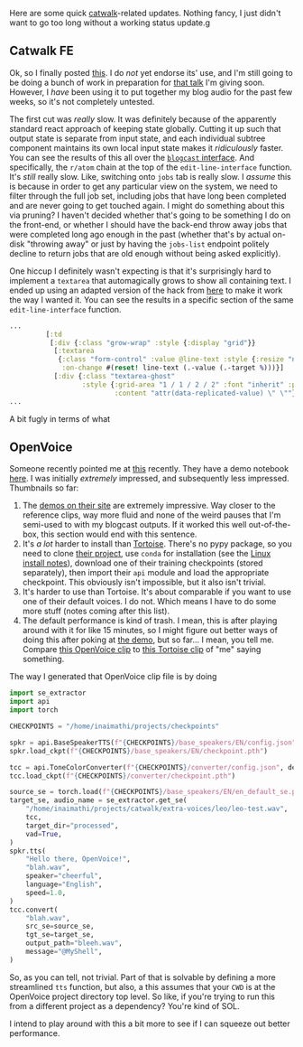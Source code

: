 Here are some quick [catwalk](https://github.com/inaimathi/catwalk)-related updates. Nothing fancy, I just didn't want to go too long without a working status update.g

## Catwalk FE

Ok, so I finally posted [this](https://github.com/inaimathi/catwalk-fe). I do _not_ yet endorse its' use, and I'm still going to be doing a bunch of work in preparation for [that talk](https://guild.host/events/text-to-speech-ml-models-gdmhhw) I'm giving soon. However, I _have_ been using it to put together my blog audio for the past few weeks, so it's not completely untested.

The first cut was _really_ slow. It was definitely because of the apparently standard react approach of keeping state globally. Cutting it up such that output state is separate from input state, and each individual subtree component maintains its own local input state makes it _ridiculously_ faster. You can see the results of this all over the [`blogcast` interface](https://github.com/inaimathi/catwalk-fe/blob/master/src/catwalk_fe/blogcast.cljs). And specifically, the `r/atom` chain at the top of the `edit-line-interface` function. It's _still_ really slow. Like, switching onto `jobs` tab is really slow. I _assume_ this is because in order to get any particular view on the system, we need to filter through the full job set, including jobs that have long been completed and are never going to get touched again. I might do something about this via pruning? I haven't decided whether that's going to be something I do on the front-end, or whether I should have the back-end throw away jobs that were completed long ago enough in the past (whether that's by actual on-disk "throwing away" or just by having the `jobs-list` endpoint politely decline to return jobs that are old enough without being asked explicitly).

One hiccup I definitely wasn't expecting is that it's surprisingly hard to implement a `textarea` that automagically grows to show all containing text. I ended up using an adapted version of the hack from [here](https://css-tricks.com/the-cleanest-trick-for-autogrowing-textareas/) to make it work the way I wanted it. You can see the results in a specific section of the same `edit-line-interface` function.

```clojure
...
         [:td
          [:div {:class "grow-wrap" :style {:display "grid"}}
           [:textarea
            {:class "form-control" :value @line-text :style {:resize "none" :overflow "hidden" :grid-area "1 / 1 / 2 / 2" :font "inherit" :padding "0.5rem" :border "1px solid black"}
             :on-change #(reset! line-text (.-value (.-target %)))}]
           [:div {:class "textarea-ghost"
                  :style {:grid-area "1 / 1 / 2 / 2" :font "inherit" :padding "0.5rem" :border "1px solid black" :white-space "pre-wrap" :visibility "hidden"
                          :content "attr(data-replicated-value) \" \""}} @line-text]]]
...
```

A bit fugly in terms of what 

## OpenVoice

Someone recently pointed me at [this](https://research.myshell.ai/open-voice) recently. They have a demo notebook [here](https://github.com/myshell-ai/OpenVoice/blob/main/demo_part1.ipynb). I was initially _extremely_ impressed, and subsequently less impressed. Thumbnails so far:

1. The [demos on their site](https://research.myshell.ai/open-voice) are extremely impressive. Way closer to the reference clips, way more fluid and none of the weird pauses that I'm semi-used to with my blogcast outputs. If it worked this well out-of-the-box, this section would end with this sentence.
2. It's _a lot_ harder to install than [Tortoise](https://github.com/neonbjb/tortoise-tts). There's no pypy package, so you need to clone [their project](https://github.com/myshell-ai/OpenVoice/tree/main), use `conda` for installation (see the [Linux install notes](https://github.com/myshell-ai/OpenVoice/blob/main/docs/USAGE.md#linux-install)), download one of their training checkpoints (stored separately), then import their `api` module and load the appropriate checkpoint. This obviously isn't impossible, but it also isn't trivial.
3. It's harder to use than Tortoise. It's about comparable if you want to use one of their default voices. I do not. Which means I have to do some more stuff (notes coming after this list).
4. The default performance is kind of trash. I mean, this is after playing around with it for like 15 minutes, so I might figure out better ways of doing this after poking at [the demo](https://github.com/myshell-ai/OpenVoice/blob/main/demo_part1.ipynb), but so far... I mean, you tell me. Compare [this OpenVoice clip](/static/audio/catwalk-progress/leo-openvoice.ogg) to [this Tortoise clip](/static/audio/catwalk-progress/leo-tortoise.ogg) of "me" saying something.

The way I generated that OpenVoice clip file is by doing

```python
import se_extractor
import api
import torch

CHECKPOINTS = "/home/inaimathi/projects/checkpoints"

spkr = api.BaseSpeakerTTS(f"{CHECKPOINTS}/base_speakers/EN/config.json", device="cuda")
spkr.load_ckpt(f"{CHECKPOINTS}/base_speakers/EN/checkpoint.pth")

tcc = api.ToneColorConverter(f"{CHECKPOINTS}/converter/config.json", device="cuda")
tcc.load_ckpt(f"{CHECKPOINTS}/converter/checkpoint.pth")

source_se = torch.load(f"{CHECKPOINTS}/base_speakers/EN/en_default_se.pth").to("cuda")
target_se, audio_name = se_extractor.get_se(
    "/home/inaimathi/projects/catwalk/extra-voices/leo/leo-test.wav",
    tcc,
    target_dir="processed",
    vad=True,
)
spkr.tts(
    "Hello there, OpenVoice!",
    "blah.wav",
    speaker="cheerful",
    language="English",
    speed=1.0,
)
tcc.convert(
    "blah.wav",
    src_se=source_se,
    tgt_se=target_se,
    output_path="bleeh.wav",
    message="@MyShell",
)
```

So, as you can tell, not trivial. Part of that is solvable by defining a more streamlined `tts` function, but also, a this assumes that your `CWD` is at the OpenVoice project directory top level. So like, if you're trying to run this from a different project as a dependency? You're kind of SOL.

I intend to play around with this a bit more to see if I can squeeze out better performance.
